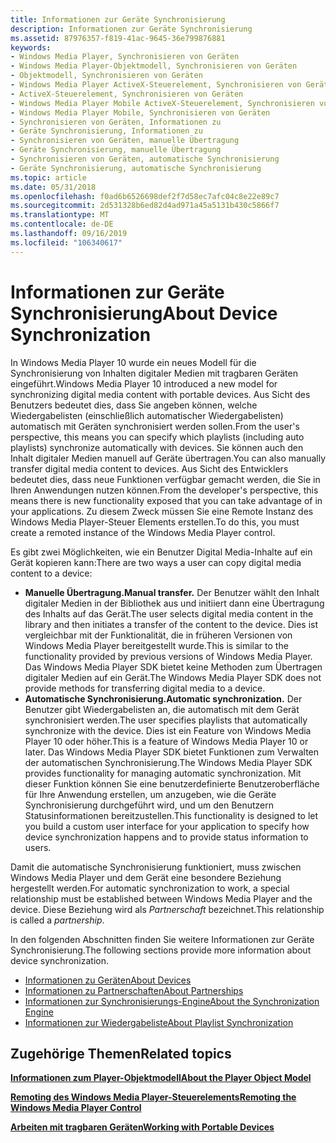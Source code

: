 ```yaml
---
title: Informationen zur Geräte Synchronisierung
description: Informationen zur Geräte Synchronisierung
ms.assetid: 87976357-f819-41ac-9645-36e799876881
keywords:
- Windows Media Player, Synchronisieren von Geräten
- Windows Media Player-Objektmodell, Synchronisieren von Geräten
- Objektmodell, Synchronisieren von Geräten
- Windows Media Player ActiveX-Steuerelement, Synchronisieren von Geräten
- ActiveX-Steuerelement, Synchronisieren von Geräten
- Windows Media Player Mobile ActiveX-Steuerelement, Synchronisieren von Geräten
- Windows Media Player Mobile, Synchronisieren von Geräten
- Synchronisieren von Geräten, Informationen zu
- Geräte Synchronisierung, Informationen zu
- Synchronisieren von Geräten, manuelle Übertragung
- Geräte Synchronisierung, manuelle Übertragung
- Synchronisieren von Geräten, automatische Synchronisierung
- Geräte Synchronisierung, automatische Synchronisierung
ms.topic: article
ms.date: 05/31/2018
ms.openlocfilehash: f0ad6b6526698def2f7d58ec7afc04c8e22e89c7
ms.sourcegitcommit: 2d531328b6ed82d4ad971a45a5131b430c5866f7
ms.translationtype: MT
ms.contentlocale: de-DE
ms.lasthandoff: 09/16/2019
ms.locfileid: "106340617"
---
```

# <a name="about-device-synchronization"></a><span data-ttu-id="01f92-116">Informationen zur Geräte Synchronisierung</span><span class="sxs-lookup"><span data-stu-id="01f92-116">About Device Synchronization</span></span>

<span data-ttu-id="01f92-117">In Windows Media Player 10 wurde ein neues Modell für die Synchronisierung von Inhalten digitaler Medien mit tragbaren Geräten eingeführt.</span><span class="sxs-lookup"><span data-stu-id="01f92-117">Windows Media Player 10 introduced a new model for synchronizing digital media content with portable devices.</span></span> <span data-ttu-id="01f92-118">Aus Sicht des Benutzers bedeutet dies, dass Sie angeben können, welche Wiedergabelisten (einschließlich automatischer Wiedergabelisten) automatisch mit Geräten synchronisiert werden sollen.</span><span class="sxs-lookup"><span data-stu-id="01f92-118">From the user's perspective, this means you can specify which playlists (including auto playlists) synchronize automatically with devices.</span></span> <span data-ttu-id="01f92-119">Sie können auch den Inhalt digitaler Medien manuell auf Geräte übertragen.</span><span class="sxs-lookup"><span data-stu-id="01f92-119">You can also manually transfer digital media content to devices.</span></span> <span data-ttu-id="01f92-120">Aus Sicht des Entwicklers bedeutet dies, dass neue Funktionen verfügbar gemacht werden, die Sie in Ihren Anwendungen nutzen können.</span><span class="sxs-lookup"><span data-stu-id="01f92-120">From the developer's perspective, this means there is new functionality exposed that you can take advantage of in your applications.</span></span> <span data-ttu-id="01f92-121">Zu diesem Zweck müssen Sie eine Remote Instanz des Windows Media Player-Steuer Elements erstellen.</span><span class="sxs-lookup"><span data-stu-id="01f92-121">To do this, you must create a remoted instance of the Windows Media Player control.</span></span>

<span data-ttu-id="01f92-122">Es gibt zwei Möglichkeiten, wie ein Benutzer Digital Media-Inhalte auf ein Gerät kopieren kann:</span><span class="sxs-lookup"><span data-stu-id="01f92-122">There are two ways a user can copy digital media content to a device:</span></span>

-   <span data-ttu-id="01f92-123">**Manuelle Übertragung.**</span><span class="sxs-lookup"><span data-stu-id="01f92-123">**Manual transfer.**</span></span> <span data-ttu-id="01f92-124">Der Benutzer wählt den Inhalt digitaler Medien in der Bibliothek aus und initiiert dann eine Übertragung des Inhalts auf das Gerät.</span><span class="sxs-lookup"><span data-stu-id="01f92-124">The user selects digital media content in the library and then initiates a transfer of the content to the device.</span></span> <span data-ttu-id="01f92-125">Dies ist vergleichbar mit der Funktionalität, die in früheren Versionen von Windows Media Player bereitgestellt wurde.</span><span class="sxs-lookup"><span data-stu-id="01f92-125">This is similar to the functionality provided by previous versions of Windows Media Player.</span></span> <span data-ttu-id="01f92-126">Das Windows Media Player SDK bietet keine Methoden zum Übertragen digitaler Medien auf ein Gerät.</span><span class="sxs-lookup"><span data-stu-id="01f92-126">The Windows Media Player SDK does not provide methods for transferring digital media to a device.</span></span>
-   <span data-ttu-id="01f92-127">**Automatische Synchronisierung.**</span><span class="sxs-lookup"><span data-stu-id="01f92-127">**Automatic synchronization.**</span></span> <span data-ttu-id="01f92-128">Der Benutzer gibt Wiedergabelisten an, die automatisch mit dem Gerät synchronisiert werden.</span><span class="sxs-lookup"><span data-stu-id="01f92-128">The user specifies playlists that automatically synchronize with the device.</span></span> <span data-ttu-id="01f92-129">Dies ist ein Feature von Windows Media Player 10 oder höher.</span><span class="sxs-lookup"><span data-stu-id="01f92-129">This is a feature of Windows Media Player 10 or later.</span></span> <span data-ttu-id="01f92-130">Das Windows Media Player SDK bietet Funktionen zum Verwalten der automatischen Synchronisierung.</span><span class="sxs-lookup"><span data-stu-id="01f92-130">The Windows Media Player SDK provides functionality for managing automatic synchronization.</span></span> <span data-ttu-id="01f92-131">Mit dieser Funktion können Sie eine benutzerdefinierte Benutzeroberfläche für Ihre Anwendung erstellen, um anzugeben, wie die Geräte Synchronisierung durchgeführt wird, und um den Benutzern Statusinformationen bereitzustellen.</span><span class="sxs-lookup"><span data-stu-id="01f92-131">This functionality is designed to let you build a custom user interface for your application to specify how device synchronization happens and to provide status information to users.</span></span>

<span data-ttu-id="01f92-132">Damit die automatische Synchronisierung funktioniert, muss zwischen Windows Media Player und dem Gerät eine besondere Beziehung hergestellt werden.</span><span class="sxs-lookup"><span data-stu-id="01f92-132">For automatic synchronization to work, a special relationship must be established between Windows Media Player and the device.</span></span> <span data-ttu-id="01f92-133">Diese Beziehung wird als *Partnerschaft* bezeichnet.</span><span class="sxs-lookup"><span data-stu-id="01f92-133">This relationship is called a *partnership*.</span></span>

<span data-ttu-id="01f92-134">In den folgenden Abschnitten finden Sie weitere Informationen zur Geräte Synchronisierung.</span><span class="sxs-lookup"><span data-stu-id="01f92-134">The following sections provide more information about device synchronization.</span></span>

-   [<span data-ttu-id="01f92-135">Informationen zu Geräten</span><span class="sxs-lookup"><span data-stu-id="01f92-135">About Devices</span></span>](about-devices.md)
-   [<span data-ttu-id="01f92-136">Informationen zu Partnerschaften</span><span class="sxs-lookup"><span data-stu-id="01f92-136">About Partnerships</span></span>](about-partnerships.md)
-   [<span data-ttu-id="01f92-137">Informationen zur Synchronisierungs-Engine</span><span class="sxs-lookup"><span data-stu-id="01f92-137">About the Synchronization Engine</span></span>](about-the-synchronization-engine.md)
-   [<span data-ttu-id="01f92-138">Informationen zur Wiedergabeliste</span><span class="sxs-lookup"><span data-stu-id="01f92-138">About Playlist Synchronization</span></span>](about-playlist-synchronization.md)

## <a name="related-topics"></a><span data-ttu-id="01f92-139">Zugehörige Themen</span><span class="sxs-lookup"><span data-stu-id="01f92-139">Related topics</span></span>

<dl> <dt>

[<span data-ttu-id="01f92-140">**Informationen zum Player-Objektmodell**</span><span class="sxs-lookup"><span data-stu-id="01f92-140">**About the Player Object Model**</span></span>](about-the-player-object-model.md)
</dt> <dt>

[<span data-ttu-id="01f92-141">**Remoting des Windows Media Player-Steuerelements**</span><span class="sxs-lookup"><span data-stu-id="01f92-141">**Remoting the Windows Media Player Control**</span></span>](remoting-the-windows-media-player-control.md)
</dt> <dt>

[<span data-ttu-id="01f92-142">**Arbeiten mit tragbaren Geräten**</span><span class="sxs-lookup"><span data-stu-id="01f92-142">**Working with Portable Devices**</span></span>](working-with-portable-devices.md)
</dt> </dl>

 

 




